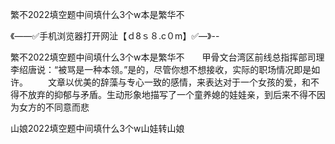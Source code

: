 繁不2022填空题中间填什么3个w本是繁华不

《——✅手机浏览器打开网沚【ｄ8ｓ８.c０m】✅—》--

繁不2022填空题中间填什么3个w本是繁华不　　甲骨文台湾区前线总指挥部司理李绍唐说：“被骂是一种本领。”是的，尽管你想不想接收，实际的职场情况即是如许。
　　文章以优美的辞藻与专心一致的感情，来表达对于一个女孩的爱，和不得不放弃的抑郁与矛盾。生动形象地描写了一个童养媳的娃娃亲，到后来不得不因为女方的不同意而悲





山娘2022填空题中间填什么3个w山娃转山娘
